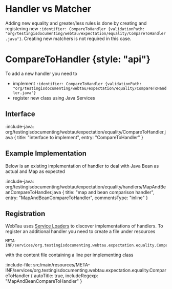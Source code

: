 # Handler vs Matcher

Adding new equality and greater/less rules is done by creating and registering new `:identifier: CompareToHandler {validationPath: "org/testingisdocumenting/webtau/expectation/equality/CompareToHandler.java"}`.
Creating new matchers is not required in this case. 

# CompareToHandler {style: "api"}

To add a new handler you need to
* implement `:identifier: CompareToHandler {validationPath: "org/testingisdocumenting/webtau/expectation/equality/CompareToHandler.java"}`
* register new class using Java Services 

## Interface 

:include-java: org/testingisdocumenting/webtau/expectation/equality/CompareToHandler.java {
    title: "interface to implement",
    entry: "CompareToHandler"
}

## Example Implementation

Below is an existing implementation of handler to deal with Java Bean as actual and Map as expected

:include-java: org/testingisdocumenting/webtau/expectation/equality/handlers/MapAndBeanCompareToHandler.java {
    title: "map and bean comparison handler",
    entry: "MapAndBeanCompareToHandler",
    commentsType: "inline"
}

## Registration

WebTau uses [Service Loaders](https://docs.oracle.com/javase/8/docs/api/java/util/ServiceLoader.html) to discover implementations of handlers.
To register an additional handler you need to create a file under resources 

```
META-INF/services/org.testingisdocumenting.webtau.expectation.equality.CompareToHandler
```

with the content file containing a line per implementing class

:include-file: src/main/resources/META-INF/services/org.testingisdocumenting.webtau.expectation.equality.CompareToHandler {
    autoTitle: true,
    includeRegexp: "MapAndBeanCompareToHandler" }